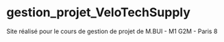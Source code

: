 # gestion_projet_VeloTechSupply
Site réalisé pour le cours de gestion de projet de M.BUI - M1 G2M - Paris 8
